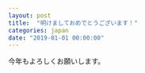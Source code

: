 ```yaml
---
layout: post
title:  "明けましておめでとうございます！"
categories: japan
date: "2019-01-01 00:00:00"
---
```


今年もよろしくお願いします。

<!-- ガトリングボア！ファイナルアターック！！ -->
